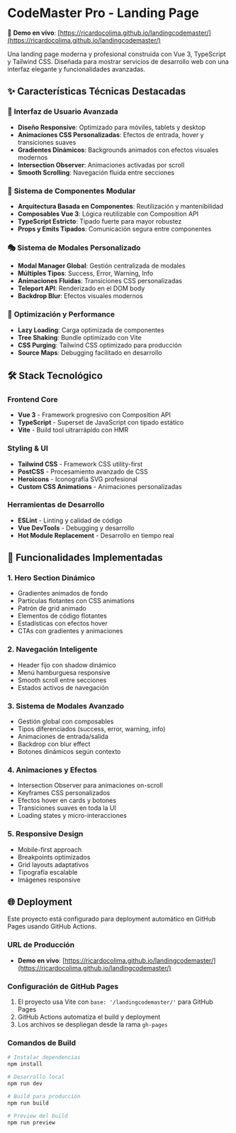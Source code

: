 # CodeMaster Pro - Landing Page

🚀 **Demo en vivo**: [https://ricardocolima.github.io/landingcodemaster/](https://ricardocolima.github.io/landingcodemaster/)

Una landing page moderna y profesional construida con Vue 3, TypeScript y Tailwind CSS. Diseñada para mostrar servicios de desarrollo web con una interfaz elegante y funcionalidades avanzadas.

## ✨ Características Técnicas Destacadas

### 🎨 **Interfaz de Usuario Avanzada**
- **Diseño Responsive**: Optimizado para móviles, tablets y desktop
- **Animaciones CSS Personalizadas**: Efectos de entrada, hover y transiciones suaves
- **Gradientes Dinámicos**: Backgrounds animados con efectos visuales modernos
- **Intersection Observer**: Animaciones activadas por scroll
- **Smooth Scrolling**: Navegación fluida entre secciones

### 🔧 **Sistema de Componentes Modular**
- **Arquitectura Basada en Componentes**: Reutilización y mantenibilidad
- **Composables Vue 3**: Lógica reutilizable con Composition API
- **TypeScript Estricto**: Tipado fuerte para mayor robustez
- **Props y Emits Tipados**: Comunicación segura entre componentes

### 🎭 **Sistema de Modales Personalizado**
- **Modal Manager Global**: Gestión centralizada de modales
- **Múltiples Tipos**: Success, Error, Warning, Info
- **Animaciones Fluidas**: Transiciones CSS personalizadas
- **Teleport API**: Renderizado en el DOM body
- **Backdrop Blur**: Efectos visuales modernos

### 🎯 **Optimización y Performance**
- **Lazy Loading**: Carga optimizada de componentes
- **Tree Shaking**: Bundle optimizado con Vite
- **CSS Purging**: Tailwind CSS optimizado para producción
- **Source Maps**: Debugging facilitado en desarrollo

## 🛠️ Stack Tecnológico

### **Frontend Core**
- **Vue 3** - Framework progresivo con Composition API
- **TypeScript** - Superset de JavaScript con tipado estático
- **Vite** - Build tool ultrarrápido con HMR

### **Styling & UI**
- **Tailwind CSS** - Framework CSS utility-first
- **PostCSS** - Procesamiento avanzado de CSS
- **Heroicons** - Iconografía SVG profesional
- **Custom CSS Animations** - Animaciones personalizadas

### **Herramientas de Desarrollo**
- **ESLint** - Linting y calidad de código
- **Vue DevTools** - Debugging y desarrollo
- **Hot Module Replacement** - Desarrollo en tiempo real



## 🚀 Funcionalidades Implementadas

### **1. Hero Section Dinámico**
- Gradientes animados de fondo
- Partículas flotantes con CSS animations
- Patrón de grid animado
- Elementos de código flotantes
- Estadísticas con efectos hover
- CTAs con gradientes y animaciones

### **2. Navegación Inteligente**
- Header fijo con shadow dinámico
- Menú hamburguesa responsive
- Smooth scroll entre secciones
- Estados activos de navegación

### **3. Sistema de Modales Avanzado**
- Gestión global con composables
- Tipos diferenciados (success, error, warning, info)
- Animaciones de entrada/salida
- Backdrop con blur effect
- Botones dinámicos según contexto

### **4. Animaciones y Efectos**
- Intersection Observer para animaciones on-scroll
- Keyframes CSS personalizados
- Efectos hover en cards y botones
- Transiciones suaves en toda la UI
- Loading states y micro-interacciones

### **5. Responsive Design**
- Mobile-first approach
- Breakpoints optimizados
- Grid layouts adaptativos
- Tipografía escalable
- Imágenes responsive

## 🌐 Deployment

Este proyecto está configurado para deployment automático en GitHub Pages usando GitHub Actions.

### **URL de Producción**
- **Demo en vivo**: [https://ricardocolima.github.io/landingcodemaster/](https://ricardocolima.github.io/landingcodemaster/)

### **Configuración de GitHub Pages**
1. El proyecto usa Vite con `base: '/landingcodemaster/'` para GitHub Pages
2. GitHub Actions automatiza el build y deployment
3. Los archivos se despliegan desde la rama `gh-pages`

### **Comandos de Build**
```bash
# Instalar dependencias
npm install

# Desarrollo local
npm run dev

# Build para producción
npm run build

# Preview del build
npm run preview
```


